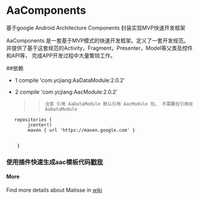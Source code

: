 # AaComponents
基于google Android Architecture Components 封装实现MVP快速开发框架

AaComponents 是一套基于MVP模式的快速开发框架。定义了一套开发规范。
并提供了基于这套规范的Activity，Fragment，Presenter，Model等父类及控件和API等，
完成APP开发过程中大量繁琐工作。

##依赖
  * 1 compile 'com.ycjiang:AaDataModule:2.0.2'
  * 2 compile 'com.ycjiang:AacModule:2.0.2'

    >>     注意 引用 AaDataModule 默认引用 AacModule 包， 不需要在引用在AaDataModule

```
   repositories {
        jcenter()
        maven { url 'https://maven.google.com' }


    }
```
### 使用插件快速生成aac模板代码[戳我](https://github.com/yangchaojiang/AAcHelper)
  
#### More
Find more details about Matisse in [wiki](https://github.com/yangchaojiang/AaComponents/wiki)
